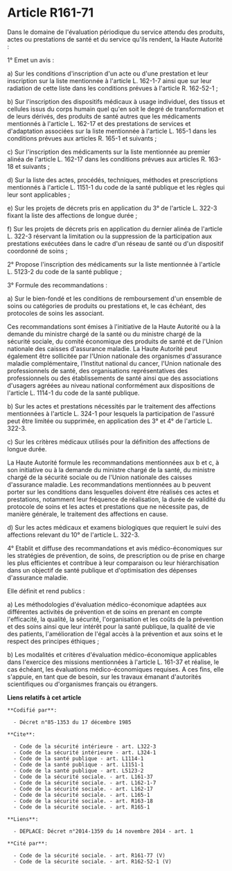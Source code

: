 # Article R161-71

Dans le domaine de l'évaluation périodique du service attendu des produits, actes ou prestations de santé et du service
qu'ils rendent, la Haute Autorité : 

1° Emet un avis : 

a) Sur les conditions d'inscription d'un acte ou d'une prestation et leur inscription sur la liste mentionnée à l'article L.
162-1-7 ainsi que sur leur radiation de cette liste dans les conditions prévues à l'article R. 162-52-1 ; 

b) Sur l'inscription des dispositifs médicaux à usage individuel, des tissus et cellules issus du corps humain quel qu'en
soit le degré de transformation et de leurs dérivés, des produits de santé autres que les médicaments mentionnés à l'article
L. 162-17 et des prestations de services et d'adaptation associées sur la liste mentionnée à l'article L. 165-1 dans les
conditions prévues aux articles R. 165-1 et suivants ; 

c) Sur l'inscription des médicaments sur la liste mentionnée au premier alinéa de l'article L. 162-17 dans les conditions
prévues aux articles R. 163-18 et suivants ; 

d) Sur la liste des actes, procédés, techniques, méthodes et prescriptions mentionnés à l'article L. 1151-1 du code de la
santé publique et les règles qui leur sont applicables ; 

e) Sur les projets de décrets pris en application du 3° de l'article L. 322-3 fixant la liste des affections de longue
durée ; 

f) Sur les projets de décrets pris en application du dernier alinéa de l'article L. 322-3 réservant la limitation ou la
suppression de la participation aux prestations exécutées dans le cadre d'un réseau de santé ou d'un dispositif coordonné de
soins ; 

2° Propose l'inscription des médicaments sur la liste mentionnée à l'article L. 5123-2 du code de la santé publique ; 

3° Formule des recommandations : 

a) Sur le bien-fondé et les conditions de remboursement d'un ensemble de soins ou catégories de produits ou prestations et,
le cas échéant, des protocoles de soins les associant. 

Ces recommandations sont émises à l'initiative de la Haute Autorité ou à la demande du ministre chargé de la santé ou du
ministre chargé de la sécurité sociale, du comité économique des produits de santé et de l'Union nationale des caisses
d'assurance maladie. La Haute Autorité peut également être sollicitée par l'Union nationale des organismes d'assurance
maladie complémentaire, l'Institut national du cancer, l'Union nationale des professionnels de santé, des organisations
représentatives des professionnels ou des établissements de santé ainsi que des associations d'usagers agréées au niveau
national conformément aux dispositions de l'article L. 1114-1 du code de la santé publique. 

b) Sur les actes et prestations nécessités par le traitement des affections mentionnées à l'article L. 324-1 pour lesquels la
participation de l'assuré peut être limitée ou supprimée, en application des 3° et 4° de l'article L. 322-3. 

c) Sur les critères médicaux utilisés pour la définition des affections de longue durée. 

La Haute Autorité formule les recommandations mentionnées aux b et c, à son initiative ou à la demande du ministre chargé de
la santé, du ministre chargé de la sécurité sociale ou de l'Union nationale des caisses d'assurance maladie. Les
recommandations mentionnées au b peuvent porter sur les conditions dans lesquelles doivent être réalisés ces actes et
prestations, notamment leur fréquence de réalisation, la durée de validité du protocole de soins et les actes et prestations
que ne nécessite pas, de manière générale, le traitement des affections en cause. 

d) Sur les actes médicaux et examens biologiques que requiert le suivi des affections relevant du 10° de l'article L. 322-3.

4° Etablit et diffuse des recommandations et avis médico-économiques sur les stratégies de prévention, de soins, de
prescription ou de prise en charge les plus efficientes et contribue à leur comparaison ou leur hiérarchisation dans un
objectif de santé publique et d'optimisation des dépenses d'assurance maladie. 

Elle définit et rend publics : 

a) Les méthodologies d'évaluation médico-économique adaptées aux différentes activités de prévention et de soins en prenant
en compte l'efficacité, la qualité, la sécurité, l'organisation et les coûts de la prévention et des soins ainsi que leur
intérêt pour la santé publique, la qualité de vie des patients, l'amélioration de l'égal accès à la prévention et aux soins
et le respect des principes éthiques ; 

b) Les modalités et critères d'évaluation médico-économique applicables dans l'exercice des missions mentionnées à l'article
L. 161-37 et réalise, le cas échéant, les évaluations médico-économiques requises. A ces fins, elle s'appuie, en tant que de
besoin, sur les travaux émanant d'autorités scientifiques ou d'organismes français ou étrangers.

**Liens relatifs à cet article**

	**Codifié par**:

	  - Décret n°85-1353 du 17 décembre 1985

	**Cite**:

	  - Code de la sécurité intérieure - art. L322-3
	  - Code de la sécurité intérieure - art. L324-1
	  - Code de la santé publique - art. L1114-1
	  - Code de la santé publique - art. L1151-1
	  - Code de la santé publique - art. L5123-2
	  - Code de la sécurité sociale. - art. L161-37
	  - Code de la sécurité sociale. - art. L162-1-7
	  - Code de la sécurité sociale. - art. L162-17
	  - Code de la sécurité sociale. - art. L165-1
	  - Code de la sécurité sociale. - art. R163-18
	  - Code de la sécurité sociale. - art. R165-1

	**Liens**:

	  - DEPLACE: Décret n°2014-1359 du 14 novembre 2014 - art. 1

	**Cité par**:

	  - Code de la sécurité sociale. - art. R161-77 (V)
	  - Code de la sécurité sociale. - art. R162-52-1 (V)
